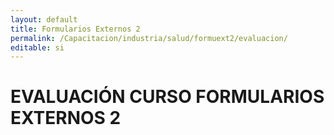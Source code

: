 ```yaml
---
layout: default
title: Formularios Externos 2
permalink: /Capacitacion/industria/salud/formuext2/evaluacion/
editable: si
---
```


# EVALUACIÓN CURSO FORMULARIOS EXTERNOS 2


